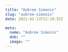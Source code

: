 ```yaml
---
title: "Aubree Simonis"
slug: "aubree-simonis"
date: 2021-02-13T12:19:55Z

meta:
  name: "Aubree Simonis"
  dob: ""
  image: ""
---
```


